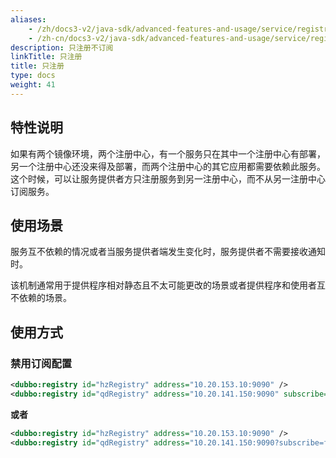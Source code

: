 ```yaml
---
aliases:
    - /zh/docs3-v2/java-sdk/advanced-features-and-usage/service/registry-only/
    - /zh-cn/docs3-v2/java-sdk/advanced-features-and-usage/service/registry-only/
description: 只注册不订阅
linkTitle: 只注册
title: 只注册
type: docs
weight: 41
---
```






## 特性说明
如果有两个镜像环境，两个注册中心，有一个服务只在其中一个注册中心有部署，另一个注册中心还没来得及部署，而两个注册中心的其它应用都需要依赖此服务。这个时候，可以让服务提供者方只注册服务到另一注册中心，而不从另一注册中心订阅服务。


## 使用场景
服务互不依赖的情况或者当服务提供者端发生变化时，服务提供者不需要接收通知时。

该机制通常用于提供程序相对静态且不太可能更改的场景或者提供程序和使用者互不依赖的场景。

## 使用方式
### 禁用订阅配置

```xml
<dubbo:registry id="hzRegistry" address="10.20.153.10:9090" />
<dubbo:registry id="qdRegistry" address="10.20.141.150:9090" subscribe="false" />
```

**或者**

```xml
<dubbo:registry id="hzRegistry" address="10.20.153.10:9090" />
<dubbo:registry id="qdRegistry" address="10.20.141.150:9090?subscribe=false" />
```